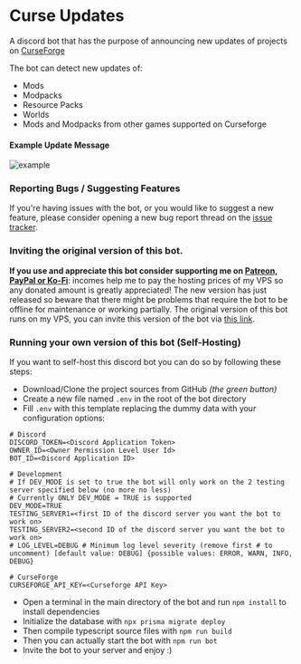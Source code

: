 # Curse Updates

A discord bot that has the purpose of announcing new updates of projects on [CurseForge](http://www.curseforge.com)


The bot can detect new updates of:<br>
- Mods
- Modpacks
- Resource Packs
- Worlds
- Mods and Modpacks from other games supported on Curseforge

#### Example Update Message
![example](https://i.imgur.com/uvrivD1.png)

### Reporting Bugs / Suggesting Features
If you're having issues with the bot, or you would like to suggest a new feature, please consider opening a new bug report thread on the [issue tracker](https://github.com/Davoleo/curse-updates/issues).


### Inviting the original version of this bot.
**If you use and appreciate this bot consider supporting me on [Patreon, PayPal or Ko-Fi](https://davoleo.net/donate)**:
incomes help me to pay the hosting prices of my VPS so any donated amount is greatly appreciated!
The new version has just released so beware that there might be problems that require the bot to be offline for maintenance or working partially.
The original version of this bot runs on my VPS, you can invite this version of the bot via [this link](https://discordapp.com/api/oauth2/authorize?client_id=658271214116274196&permissions=537193552&scope=bot).

### Running your own version of this bot (Self-Hosting)
If you want to self-host this discord bot you can do so by following these steps:<br>
- Download/Clone the project sources from GitHub _(the green button)_
- Create a new file named `.env` in the root of the bot directory
- Fill `.env` with this template replacing the dummy data with your configuration options:
```dotenv
# Discord
DISCORD_TOKEN=<Discord Application Token>
OWNER_ID=<Owner Permission Level User Id>
BOT_ID=<Discord Application ID>

# Development
# If DEV_MODE is set to true the bot will only work on the 2 testing server specified below (no more no less)
# Currently ONLY DEV_MODE = TRUE is supported
DEV_MODE=TRUE
TESTING_SERVER1=<first ID of the discord server you want the bot to work on>
TESTING_SERVER2=<second ID of the discord server you want the bot to work on>
# LOG_LEVEL=DEBUG # Minimum log level severity (remove first # to uncomment) [default value: DEBUG] {possible values: ERROR, WARN, INFO, DEBUG} 

# CurseForge
CURSEFORGE_API_KEY=<Curseforge API Key>
```
- Open a terminal in the main directory of the bot and run `npm install` to install dependencies
- Initialize the database with `npx prisma migrate deploy`
- Then compile typescript source files with `npm run build`
- Then you can actually start the bot with `npm run bot`
- Invite the bot to your server and enjoy :)
